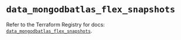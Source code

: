 # `data_mongodbatlas_flex_snapshots`

Refer to the Terraform Registry for docs: [`data_mongodbatlas_flex_snapshots`](https://registry.terraform.io/providers/mongodb/mongodbatlas/1.29.0/docs/data-sources/flex_snapshots).
